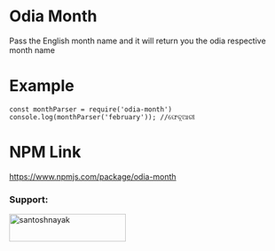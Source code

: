 # Odia Month

Pass the English month name and it will return you the odia respective month name

# Example
```
const monthParser = require('odia-month')
console.log(monthParser('february')); //ଫେବୃଆରୀ
```

# NPM Link

https://www.npmjs.com/package/odia-month


<h3 align="left">Support:</h3>
<p><a href="https://www.buymeacoffee.com/santoshnayak"> <img align="left" src="https://cdn.buymeacoffee.com/buttons/v2/default-yellow.png" height="50" width="210" alt="santoshnayak" /></a></p><br><br>

